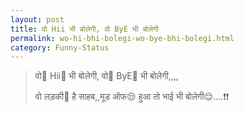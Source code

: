 ```yaml
---
layout: post
title: वो Hii भी बोलेगी, वो ByE भी बोलेगी
permalink: wo-hi-bhi-bolegi-wo-bye-bhi-bolegi.html
category: Funny-Status
---
```

> वो👸 Hii👋 भी बोलेगी, वो👸 ByE👋 भी बोलेगी,,,,
> 
> वो लड़की👸 है साहब,,मूड ऑफ😒 हुआ तो भाई भी बोलेगी😌....❗❗